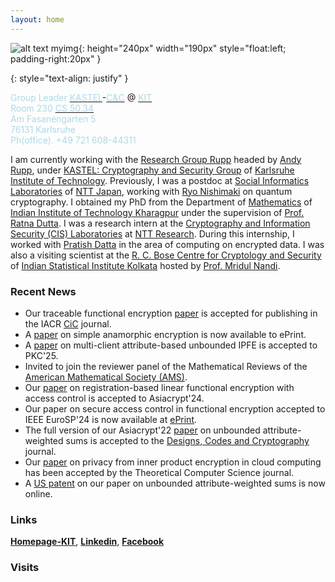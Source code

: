 ```yaml
---
layout: home
---
```



![alt text myimg](https://github.com/tapaspal9/homepage/assets/27273692/f7795ac4-b7a4-4df7-8751-b0e080a3d84c){: height="240px" width="190px" style="float:left; padding-right:20px" }




{: style="text-align: justify" }

<span style="color : lightblue"> Group Leader</span> [<span style="color : lightblue">KASTEL</span>](https://kastel-labs.de)-[<span style="color : lightblue">C&C</span>](https://ess.kastel.kit.edu/english/135.php) @ [<span style="color : lightblue">KIT</span>](https://www.kit.edu/english/)\
<span style="color : lightblue">Room 230</span> [<span style="color : lightblue">CS 50.34</span>](https://www.kit.edu/campusplan/index_en.php)\
<span style="color : lightblue">Am Fasanengarten 5</span>\
<span style="color : lightblue">76131 Karlsruhe</span>\
<span style="color : lightblue">Ph(office). +49 721 608-44311</span>



I am currently working with the [Research Group Rupp](https://crypto.iti.kit.edu/english/research_group_rupp.php) headed by [Andy Rupp](https://crypto.kastel.kit.edu/english/head_of_group.php), under [KASTEL: Cryptography and Security Group](https://crypto.iti.kit.edu/english/index.php) of [Karlsruhe Institute of Technology](https://www.kit.edu/english/). Previously, I was a postdoc at [Social Informatics Laboratories](https://www.rd.ntt/e/organization/researcher/?lab=1015) of [NTT Japan](https://www.rd.ntt/e/index.html), working with [Ryo Nishimaki](https://www.nishimaki.info) on quantum cryptography. I obtained my PhD from the Department of [Mathematics](http://www.iitkgp.ac.in/department/MA) of [Indian Institute of Technology Kharagpur](http://www.iitkgp.ac.in) under the supervision of [Prof. Ratna Dutta](http://www.facweb.iitkgp.ac.in/~ratna/). I was a research intern at the [Cryptography and Information Security (CIS) Laboratories](https://ntt-research.com/cis/) at [NTT Research](https://ntt-research.com). During this internship, I worked with [Pratish Datta](https://ntt-research.com/cis-people/) in the area of computing on encrypted data. I was also a visiting scientist at the [R. C. Bose Centre for Cryptology and Security](https://www.isical.ac.in/~rcbose/) of [Indian Statistical Institute Kolkata](https://www.isical.ac.in) hosted by [Prof. Mridul Nandi](https://www.isical.ac.in/~mridul/).  





### Recent News
- Our traceable functional encryption [paper](https://eprint.iacr.org/2022/1196) is accepted for publishing in the IACR [CiC](https://cic.iacr.org) journal.   
- A [paper](https://eprint.iacr.org/2025/370) on simple anamorphic encryption is now available to ePrint.
- A [paper](https://eprint.iacr.org/2025/423) on multi-client attribute-based unbounded IPFE is accepted to PKC'25.
- Invited to join the reviewer panel of the Mathematical Reviews of the [American Mathematical Society (AMS)](https://www.ams.org/home/page). 
- Our [paper](https://eprint.iacr.org/2023/457) on registration-based linear functional encryption with access control is accepted to Asiacrypt'24.
- Our paper on secure access control in functional encryption accepted to IEEE EuroSP'24 is now available at [ePrint](https://eprint.iacr.org/2024/1031).
- The full version of our Asiacrypt'22 [paper](https://link.springer.com/chapter/10.1007/978-3-031-22963-3_5) on unbounded attribute-weighted sums is accepted to the [Designs, Codes and Cryptography](https://link.springer.com/article/10.1007/s10623-024-01432-8) journal.
- Our [paper](https://www.sciencedirect.com/science/article/pii/S0304397524001178) on privacy from inner product encryption in cloud computing has been accepted by the Theoretical Computer Science journal.
- A [US patent](https://patents.google.com/patent/WO2024098074A2/) on our paper on unbounded attribute-weighted sums is now online.


### Links

**[Homepage-KIT](https://crypto.iti.kit.edu/english/staff_rupp_tapas_pal.php)**, **[Linkedin](https://www.linkedin.com/in/tapas-pal-7b5a88b7/)**, **[Facebook](https://www.facebook.com/tapas.pal.144/)**


### Visits

